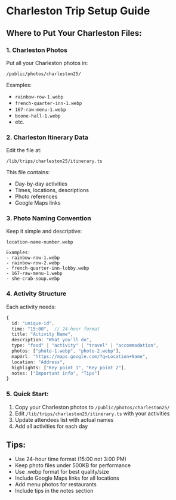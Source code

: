 # Charleston Trip Setup Guide

## Where to Put Your Charleston Files:

### 1. Charleston Photos
Put all your Charleston photos in:
```
/public/photos/charleston25/
```

Examples:
- `rainbow-row-1.webp`
- `french-quarter-inn-1.webp`
- `167-raw-menu-1.webp`
- `boone-hall-1.webp`
- etc.

### 2. Charleston Itinerary Data
Edit the file at:
```
/lib/trips/charleston25/itinerary.ts
```

This file contains:
- Day-by-day activities
- Times, locations, descriptions
- Photo references
- Google Maps links

### 3. Photo Naming Convention
Keep it simple and descriptive:
```
location-name-number.webp

Examples:
- rainbow-row-1.webp
- rainbow-row-2.webp
- french-quarter-inn-lobby.webp
- 167-raw-menu-1.webp
- she-crab-soup.webp
```

### 4. Activity Structure
Each activity needs:
```typescript
{
  id: "unique-id",
  time: "15:00",  // 24-hour format
  title: "Activity Name",
  description: "What you'll do",
  type: "food" | "activity" | "travel" | "accommodation",
  photos: ["photo-1.webp", "photo-2.webp"],
  mapUrl: "https://maps.google.com/?q=Location+Name",
  location: "Address",
  highlights: ["Key point 1", "Key point 2"],
  notes: ["Important info", "Tips"]
}
```

### 5. Quick Start:
1. Copy your Charleston photos to `/public/photos/charleston25/`
2. Edit `/lib/trips/charleston25/itinerary.ts` with your activities
3. Update attendees list with actual names
4. Add all activities for each day

## Tips:
- Use 24-hour time format (15:00 not 3:00 PM)
- Keep photo files under 500KB for performance
- Use .webp format for best quality/size
- Include Google Maps links for all locations
- Add menu photos for restaurants
- Include tips in the notes section
